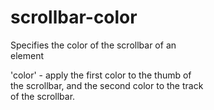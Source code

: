 # scrollbar-color

Specifies the color of the scrollbar of an  
element  

'color' - apply the first color to the thumb of  
the scrollbar, and the second color to the track  
of the scrollbar.  
